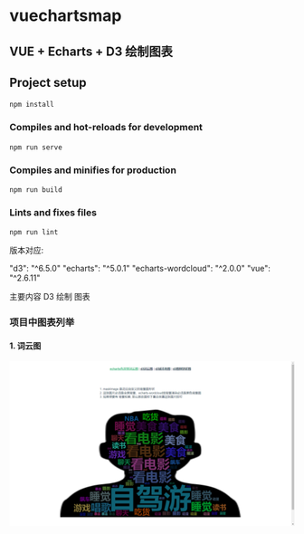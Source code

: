 # vuechartsmap

## VUE + Echarts + D3 绘制图表

## Project setup
```
npm install
```

### Compiles and hot-reloads for development
```
npm run serve
```

### Compiles and minifies for production
```
npm run build
```

### Lints and fixes files
```
npm run lint
```

版本对应: 

"d3": "^6.5.0"
"echarts": "^5.0.1"
"echarts-wordcloud": "^2.0.0"
"vue": "^2.6.11"

主要内容 D3 绘制 图表

### 项目中图表列举

#### 1. 词云图
![词云图](词云图.png)

